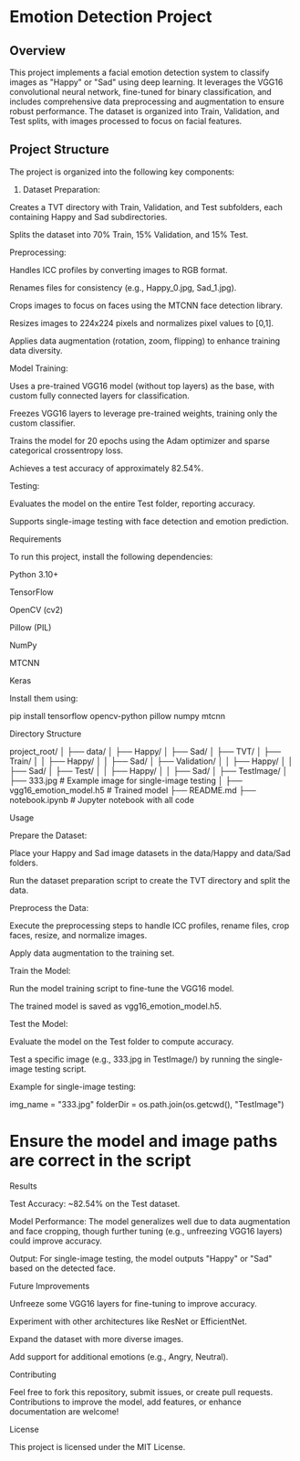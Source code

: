 # Emotion Detection Project

## Overview

This project implements a facial emotion detection system to classify images as "Happy" or "Sad" using deep learning. It leverages the VGG16 convolutional neural network, fine-tuned for binary classification, and includes comprehensive data preprocessing and augmentation to ensure robust performance. The dataset is organized into Train, Validation, and Test splits, with images processed to focus on facial features.

## Project Structure

The project is organized into the following key components:

1. Dataset Preparation:





Creates a TVT directory with Train, Validation, and Test subfolders, each containing Happy and Sad subdirectories.



Splits the dataset into 70% Train, 15% Validation, and 15% Test.



Preprocessing:





Handles ICC profiles by converting images to RGB format.



Renames files for consistency (e.g., Happy_0.jpg, Sad_1.jpg).



Crops images to focus on faces using the MTCNN face detection library.



Resizes images to 224x224 pixels and normalizes pixel values to [0,1].



Applies data augmentation (rotation, zoom, flipping) to enhance training data diversity.



Model Training:





Uses a pre-trained VGG16 model (without top layers) as the base, with custom fully connected layers for classification.



Freezes VGG16 layers to leverage pre-trained weights, training only the custom classifier.



Trains the model for 20 epochs using the Adam optimizer and sparse categorical crossentropy loss.



Achieves a test accuracy of approximately 82.54%.



Testing:





Evaluates the model on the entire Test folder, reporting accuracy.



Supports single-image testing with face detection and emotion prediction.

Requirements

To run this project, install the following dependencies:





Python 3.10+



TensorFlow



OpenCV (cv2)



Pillow (PIL)



NumPy



MTCNN



Keras

Install them using:

pip install tensorflow opencv-python pillow numpy mtcnn

Directory Structure

project_root/
│
├── data/
│   ├── Happy/
│   ├── Sad/
│
├── TVT/
│   ├── Train/
│   │   ├── Happy/
│   │   ├── Sad/
│   ├── Validation/
│   │   ├── Happy/
│   │   ├── Sad/
│   ├── Test/
│   │   ├── Happy/
│   │   ├── Sad/
│
├── TestImage/
│   ├── 333.jpg  # Example image for single-image testing
│
├── vgg16_emotion_model.h5  # Trained model
├── README.md
├── notebook.ipynb  # Jupyter notebook with all code

Usage





Prepare the Dataset:





Place your Happy and Sad image datasets in the data/Happy and data/Sad folders.



Run the dataset preparation script to create the TVT directory and split the data.



Preprocess the Data:





Execute the preprocessing steps to handle ICC profiles, rename files, crop faces, resize, and normalize images.



Apply data augmentation to the training set.



Train the Model:





Run the model training script to fine-tune the VGG16 model.



The trained model is saved as vgg16_emotion_model.h5.



Test the Model:





Evaluate the model on the Test folder to compute accuracy.



Test a specific image (e.g., 333.jpg in TestImage/) by running the single-image testing script.

Example for single-image testing:

img_name = "333.jpg"
folderDir = os.path.join(os.getcwd(), "TestImage")
# Ensure the model and image paths are correct in the script

Results





Test Accuracy: ~82.54% on the Test dataset.



Model Performance: The model generalizes well due to data augmentation and face cropping, though further tuning (e.g., unfreezing VGG16 layers) could improve accuracy.



Output: For single-image testing, the model outputs "Happy" or "Sad" based on the detected face.

Future Improvements





Unfreeze some VGG16 layers for fine-tuning to improve accuracy.



Experiment with other architectures like ResNet or EfficientNet.



Expand the dataset with more diverse images.



Add support for additional emotions (e.g., Angry, Neutral).

Contributing

Feel free to fork this repository, submit issues, or create pull requests. Contributions to improve the model, add features, or enhance documentation are welcome!

License

This project is licensed under the MIT License.
